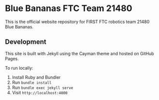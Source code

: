 # Blue Bananas FTC Team 21480

This is the official website repository for FIRST FTC robotics team 21480 Blue Bananas.

## Development

This site is built with Jekyll using the Cayman theme and hosted on GitHub Pages.

To run locally:
1. Install Ruby and Bundler
2. Run `bundle install`
3. Run `bundle exec jekyll serve`
4. Visit `http://localhost:4000`